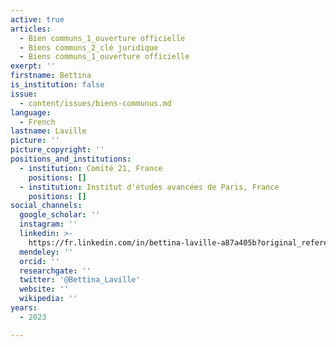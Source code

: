 ```yaml
---
active: true
articles:
  - Bien communs_1_ouverture officielle
  - Biens communs_2_clé juridique
  - Biens communs_1_ouverture officielle
exerpt: ''
firstname: Bettina
is_institution: false
issue:
  - content/issues/biens-communus.md
language:
  - French
lastname: Laville
picture: ''
picture_copyright: ''
positions_and_institutions:
  - institution: Comité 21, France
    positions: []
  - institution: Institut d'études avancées de Paris, France
    positions: []
social_channels:
  google_scholar: ''
  instagram: ''
  linkedin: >-
    https://fr.linkedin.com/in/bettina-laville-a87a405b?original_referer=https%3A%2F%2Fwww.google.com%2F
  mendeley: ''
  orcid: ''
  researchgate: ''
  twitter: '@Bettina_Laville'
  website: ''
  wikipedia: ''
years:
  - 2023

---
```

